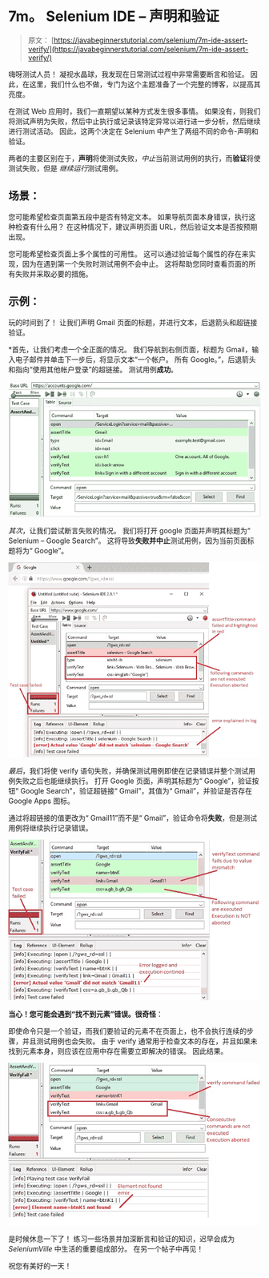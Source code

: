# 7m。 Selenium IDE – 声明和验证

> 原文： [https://javabeginnerstutorial.com/selenium/7m-ide-assert-verify/](https://javabeginnerstutorial.com/selenium/7m-ide-assert-verify/)

嗨呀测试人员！ 凝视水晶球，我发现在日常测试过程中非常需要断言和验证。 因此，在这里，我们什么也不做，专门为这个主题准备了一个完整的博客，以提高其亮度。

在测试 Web 应用时，我们一直期望以某种方式发生很多事情。 如果没有，则我们将测试声明为失败，然后中止执行或记录该特定异常以进行进一步分析，然后继续进行测试活动。 因此，这两个决定在 Selenium 中产生了两组不同的命令-声明和验证。

两者的主要区别在于，**声明**将使测试失败，*中止*当前测试用例的执行，而**验证**将使测试失败，但是 *继续运行*测试用例。

## 场景：

您可能希望检查页面第五段中是否有特定文本。 如果导航页面本身错误，执行这种检查有什么用？ 在这种情况下，建议声明页面 URL，然后验证文本是否按预期出现。

您可能希望检查页面上多个属性的可用性。 这可以通过验证每个属性的存在来实现，因为在遇到第一个失败时测试用例不会中止。 这将帮助您同时查看页面的所有失败并采取必要的措施。

## 示例：

玩的时间到了！ 让我们声明 Gmail 页面的标题，并进行文本，后退箭头和超链接验证。

*首先，让我们考虑一个全正面的情况。 我们导航到右侧页面，标题为 Gmail，输入电子邮件并单击下一步后，将显示文本“一个帐户。 所有 Google。”，后退箭头和指向“使用其他帐户登录”的超链接。 测试用例**成功**。

![Assert_Passed](img/18bce0f64f16f1ed9ef0b2f46e00208f.png)

*其次*，让我们尝试断言失败的情况。 我们将打开 google 页面并声明其标题为“ Selenium – Google Search”。 这将导致**失败并中止**测试用例，因为当前页面标题将为“ Google”。

![Assert_Failed](img/907b612ab5d42456db684e752db98085.png)    

*最后*，我们将使 verify 语句失败，并确保测试用例即使在记录错误并整个测试用例失败之后也能继续执行。 打开 Goog​​le 页面，声明其标题为“ Google”，验证按钮“ Google Search”，验证超链接“ Gmail”，其值为“ Gmail”，并验证是否存在 Google Apps 图标。

通过将超链接的值更改为“ Gmail11”而不是“ Gmail”，验证命令将**失败**，但是测试用例将继续执行记录错误。

![Verify_Failed](img/1f798fe7f4f3288d78994a199dc08da6.png)

**当心！您可能会遇到“找不到元素”错误。很奇怪**：

即使命令只是一个验证，而我们要验证的元素不在页面上，也不会执行连续的步骤，并且测试用例也会失败。 由于 verify 通常用于检查文本的存在，并且如果未找到元素本身，则应该在应用中存在需要立即解决的错误。 因此结果。

![Verify_abort](img/5642bd1bfab002baaca11a3491526671.png)

是时候休息一下了！ 练习一些场景并加深断言和验证的知识，迟早会成为 *SeleniumVille* 中生活的重要组成部分。 在另一个帖子中再见！

祝您有美好的一天！


